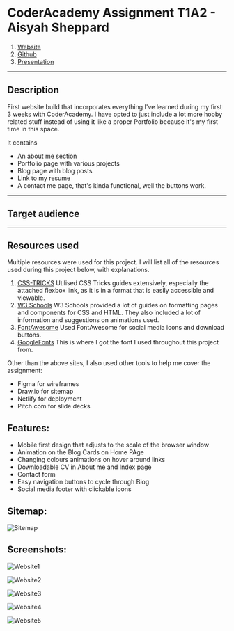 # CoderAcademy Assignment T1A2 - Aisyah Sheppard

1. [Website](https://ashysheppard.netlify.app/)
2. [Github](https://github.com/ashtothesheep/T1A2-Portfolio)
3. [Presentation](https://vimeo.com/887918037?share=copy)
---
## Description

First website build that incorporates everything I've learned during my first 3 weeks with CoderAcademy. 
I have opted to just include a lot more hobby related stuff instead of using it like a proper Portfolio because it's my first time in this space.

It contains
- An about me section
- Portfolio page with various projects
- Blog page with blog posts
- Link to my resume
- A contact me page, that's kinda functional, well the buttons work.
---
## Target audience

---
## Resources used

Multiple resources were used for this project. 
I will list all of the resources used during this project below, with explanations.

1. [CSS-TRICKS](https://css-tricks.com/snippets/css/a-guide-to-flexbox/) 
    Utilised CSS Tricks guides extensively, especially the attached flexbox link, as it is in a format that is easily accessible and viewable. 
2. [W3 Schools](https://www.w3schools.com/css/default.asp)
    W3 Schools provided a lot of guides on formatting pages and components for CSS and HTML. They also included a lot of information and suggestions on animations used. 
3. [FontAwesome](https://fontawesome.com/)
    Used FontAwesome for social media icons and download buttons.
4. [GoogleFonts](('https://fonts.googleapis.com/css2?family=Poppins&display=swap');)
    This is where I got the font I used throughout this project from.

Other than the above sites, I also used other tools to help me cover the assignment:

- Figma for wireframes
- Draw.io for sitemap
- Netlify for deployment
- Pitch.com for slide decks



## Features:

- Mobile first design that adjusts to the scale of the browser window
- Animation on the Blog Cards on Home PAge
- Changing colours animations on hover around links 
- Downloadable CV in About me and Index page
- Contact form
- Easy navigation buttons to cycle through Blog
- Social media footer with clickable icons



## Sitemap: 

![Sitemap](/Main/Relevant%20files/Portfolio%20sitemap.drawio%20(1).png)


## Screenshots: 

![Website1](/Main/Pictures/Index.png)
<br>

![Website2](/Main/Pictures/About%20Me-2.png)
<br>

![Website3](/Main/Pictures/Blogdesktop.png)
<br>

![Website4](/Main/Pictures/ContactMedesktop.png)
<br>

![Website5](/Main/Pictures/LauuluShawldesktop.png)




